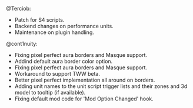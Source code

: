 @Terciob:
- Patch for S4 scripts.
- Backend changes on performance units.
- Maintenance on plugin handling.

@cont1nuity:
- Fixing pixel perfect aura borders and Masque support.
- Addind default aura border color option.
- Fixing pixel perfect aura borders and Masque support.
- Workaround to support TWW beta.
- Better pixel perfect implementation all around on borders.
- Adding unit names to the unit script trigger lists and their zones and 3d model to tooltip (if available).
- Fixing default mod code for 'Mod Option Changed' hook.

